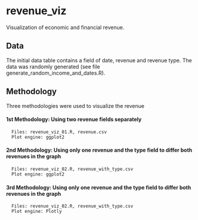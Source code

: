 # revenue_viz
Visualization of economic and financial revenue.

## Data
The initial data table contains a field of date, revenue and revenue type. The data was randomly generated (see file generate_random_income_and_dates.R).

## Methodology
Three methodologies were used to visualize the revenue
#### 1st Methodology: Using two revenue fields separately
      Files: revenue_viz_01.R, revenue.csv
      Plot engine: ggplot2

#### 2nd Methodology: Using only one revenue and the type field to differ both revenues in the graph
      Files: revenue_viz_02.R, revenue_with_type.csv
      Plot engine: ggplot2

#### 3rd Methodology: Using only one revenue and the type field to differ both revenues in the graph
      Files: revenue_viz_02.R, revenue_with_type.csv
      Plot engine: Plotly
